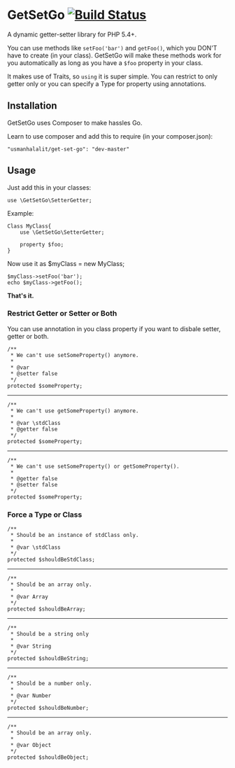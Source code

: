 # GetSetGo [![Build Status](https://travis-ci.org/usmanhalalit/GetSetGo.png?branch=master)](https://travis-ci.org/usmanhalalit/GetSetGo)
A dynamic getter-setter library for PHP 5.4+.

You can use methods like `setFoo('bar')` and `getFoo()`, which you DON'T have to create (in your class). GetSetGo will make these methods work for you automatically as long as you have a `$foo` property in your class. 

It makes use of Traits, so `using` it is super simple. You can restrict to only getter only or you can specify a Type for property using annotations.

## Installation

GetSetGo uses Composer to make hassles Go.

Learn to use composer and add this to require (in your composer.json):

    "usmanhalalit/get-set-go": "dev-master"

## Usage

Just add this in your classes:

    use \GetSetGo\SetterGetter;

Example:

    Class MyClass{
        use \GetSetGo\SetterGetter;
    	
		property $foo;
    }
Now use it as
	$myClass = new MyClass;
	
	$myClass->setFoo('bar');
	echo $myClass->getFoo();


**That's it.**

### Restrict Getter or Setter or Both

You can use annotation in you class property if you want to disbale setter, getter or both.

	/**
	 * We can't use setSomeProperty() anymore.
	 *
	 * @var
	 * @setter false
	 */
	protected $someProperty;

___

	/**
	 * We can't use getSomeProperty() anymore.
	 *
	 * @var \stdClass
	 * @getter false
	 */
	protected $someProperty;

___


	/**
	 * We can't use setSomeProperty() or getSomeProperty().
	 *
	 * @getter false
	 * @setter false
	 */
	protected $someProperty;


### Force a Type or Class


    /**
     * Should be an instance of stdClass only.
     *
     * @var \stdClass
     */
    protected $shouldBeStdClass;

___

    /**
     * Should be an array only.
     *
     * @var Array
     */
    protected $shouldBeArray;

___

    /**
     * Should be a string only
     *
     * @var String
     */
    protected $shouldBeString;

___

    /**
     * Should be a number only.
     *
     * @var Number
     */
    protected $shouldBeNumber;

___

    /**
     * Should be an array only.
     *
     * @var Object
     */
    protected $shouldBeObject;
